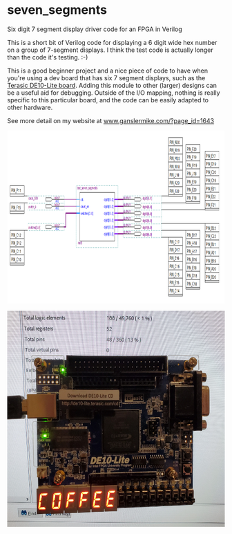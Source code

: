# seven_segments
 Six digit 7 segment display driver code for an FPGA in Verilog

This is a short bit of Verilog code for displaying a 6 digit wide hex number on a group of 7-segment displays.  I think the test code is actually longer than the code it's testing.  :-)

This is a good beginner project and a nice piece of code to have when you're using a dev board that has six 7 segment displays, such as the [Terasic DE10-Lite board](https://www.terasic.com.tw/cgi-bin/page/archive.pl?Language=English&No=1021).  Adding this module to other (larger) designs can be a useful aid for debugging.  Outside of the I/O mapping, nothing is really specific to this particular board, and the code can be easily adapted to other hardware.

See more detail on my website at www.ganslermike.com/?page_id=1643

<p align="center">
   <img src="images/seven seg top level schem.PNG" height="400"?
</p>
        
<p align="center">
   <img src="images/seven segs coffee.jpg" height="500" align="center">
</p>
